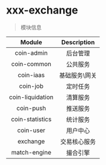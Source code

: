 # xxx-exchange

> 模块信息  

|  Module                    |     Description  |
| :------------------------: | :--------------: |
| coin-admin                 |   后台管理       |
| coin-common                |   公共服务       |
| coin-iaas                  |   基础服务\网关   |
| coin-job                   |   定时任务       |
| coin-liquidation           |   清算服务       |
| coin-push                  |   推送服务       |
| coin-statistics            |   统计服务       |
| coin-user                  |   用户中心       |
| exchange                   |   交易核心服务   |
| match-engine               |   撮合引擎       |
